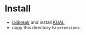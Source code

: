 # Install

* [jailbreak](https://www.mobileread.com/forums/forumdisplay.php?f=150) and install [KUAL](https://www.mobileread.com/forums/showthread.php?t=203326)
* copy this directory to `extensions`.
